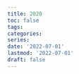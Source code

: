 ```yaml
---
title: 2020
toc: false
tags:
categories: 
series:
date: '2022-07-01'
lastmod: '2022-07-01'
draft: false
---
```

